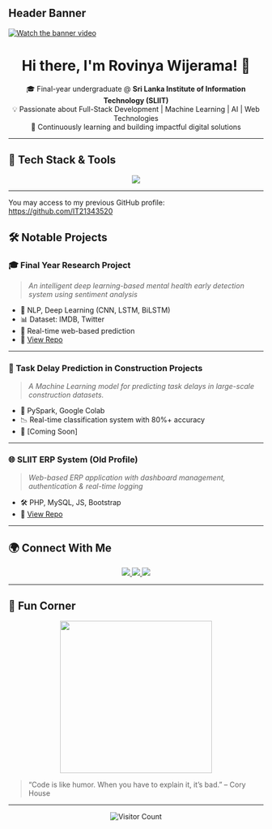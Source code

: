 ## Header Banner

[![Watch the banner video](https://img.youtube.com/vi/VIDEO_ID/0.jpg)](https://github.com/your-username/your-repo/blob/main/assets/banner.mp4)


<h1 align="center">Hi there, I'm Rovinya Wijerama! 👋</h1>

<p align="center">
  🎓 Final-year undergraduate @ <strong>Sri Lanka Institute of Information Technology (SLIIT)</strong><br/>
  💡 Passionate about Full-Stack Development | Machine Learning | AI | Web Technologies<br/>
  🌱 Continuously learning and building impactful digital solutions<br/>
</p>

---

## 🔧 Tech Stack & Tools

<p align="center">
  <img src="https://skillicons.dev/icons?i=html,css,js,react,php,java,python,mysql,mongodb,firebase,c,cpp,figma&theme=light" />
</p>

---

You may access to my previous GitHub profile: https://github.com/IT21343520

## 🛠️ Notable Projects

### 🎓 Final Year Research Project
> *An intelligent deep learning-based mental health early detection system using sentiment analysis*
- 🧠 NLP, Deep Learning (CNN, LSTM, BiLSTM)
- 📊 Dataset: IMDB, Twitter
- 💬 Real-time web-based prediction
- 🔗 [View Repo](https://github.com/rovinyawijeramaofficial/Mental-Health-Detection-System)

---

### 💼 Task Delay Prediction in Construction Projects
> *A Machine Learning model for predicting task delays in large-scale construction datasets.*
- 📁 PySpark, Google Colab
- 📉 Real-time classification system with 80%+ accuracy
- 🔗 [Coming Soon]

---

### 🌐 SLIIT ERP System (Old Profile)
> *Web-based ERP application with dashboard management, authentication & real-time logging*
- 🛠️ PHP, MySQL, JS, Bootstrap
- 🔗 [View Repo](https://github.com/IT21343520/SLIIT-ERP-System)

---

## 🌍 Connect With Me

<p align="center">
  <a href="https://www.linkedin.com/in/rovinya-wijerama-785964215/">
    <img src="https://img.shields.io/badge/LinkedIn-blue?style=for-the-badge&logo=linkedin&logoColor=white" />
  </a>
  <a href="https://www.credly.com/users/rovinya-wijerama">
    <img src="https://img.shields.io/badge/Credly-orange?style=for-the-badge&logo=credly&logoColor=white" />
  </a>
  <a href="mailto:your.email@example.com">
    <img src="https://img.shields.io/badge/Email-me-red?style=for-the-badge&logo=gmail&logoColor=white" />
  </a>
</p>

---

## 🎉 Fun Corner

<p align="center">
  <img src="https://media.giphy.com/media/qgQUggAC3Pfv687qPC/giphy.gif" width="300" />
</p>

> “Code is like humor. When you have to explain it, it’s bad.” – Cory House

---

<p align="center">
  <img src="https://visitor-badge.laobi.icu/badge?page_id=rovinyawijeramaofficial" alt="Visitor Count" />
</p>

